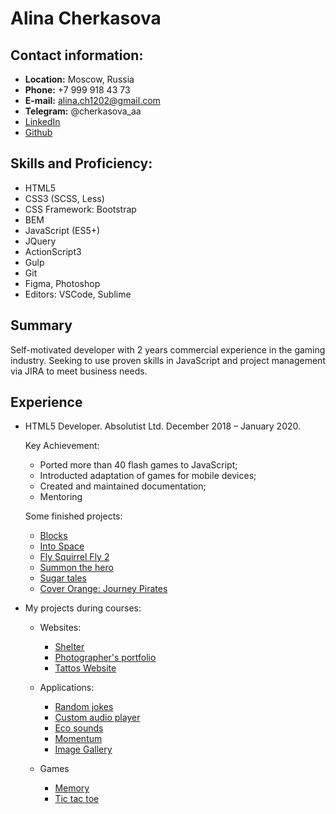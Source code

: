 # Alina Cherkasova

## Contact information:

- **Location:** Moscow, Russia
- **Phone:** +7 999 918 43 73
- **E-mail:** alina.ch1202@gmail.com
- **Telegram:** @cherkasova_aa
- [LinkedIn](https://www.linkedin.com/in/alinacherkasova/)
- [Github](https://github.com/cherkasovaa)

## Skills and Proficiency:

- HTML5
- CSS3 (SCSS, Less)
- CSS Framework: Bootstrap
- BEM
- JavaScript (ES5+)
- JQuery
- ActionScript3
- Gulp
- Git
- Figma, Photoshop
- Editors: VSCode, Sublime

## Summary

Self-motivated developer with 2 years commercial experience in the gaming industry. Seeking to use proven skills in JavaScript and project management via JIRA to meet business needs.

## Experience

- HTML5 Developer.
  Absolutist Ltd.
  December 2018 – January 2020.

  Key Achievement:

  - Ported more than 40 flash games to JavaScript;
  - Introducted adaptation of games for mobile devices;
  - Created and maintained documentation;
  - Mentoring

  Some finished projects:

  - [Blocks](https://wellgames.com/ru/free_online/blocks/)
  - [Into Space](https://wellgames.com/ru/free_online/into-space/)
  - [Fly Squirrel Fly 2](https://wellgames.com/ru/free_online/fly-squirrel-fly-2/)
  - [Summon the hero](https://wellgames.com/ru/free_online/summon-the-hero/)
  - [Sugar tales](https://wellgames.com/ru/free_online/sugar-tales/)
  - [Cover Orange: Journey Pirates](https://absolutist.com/online/cover-orange-journey-pirates/)

- My projects during courses:

  - Websites:

    - [Shelter](https://rolling-scopes-school.github.io/cherkasovaa-JSFE2022Q1/shelter/pages/main/)
    - [Photographer's portfolio](https://rolling-scopes-school.github.io/cherkasovaa-JSFEPRESCHOOL/portfolio/)
    - [Tattos Website](https://cherkasovaa.github.io/tattoo/)

  - Applications:

    - [Random jokes](https://rolling-scopes-school.github.io/cherkasovaa-JSFEPRESCHOOL/random-jokes/)
    - [Custom audio player](https://rolling-scopes-school.github.io/cherkasovaa-JSFEPRESCHOOL/audio-player/)
    - [Eco sounds](https://rolling-scopes-school.github.io/cherkasovaa-JSFEPRESCHOOL/eco-sounds)
    - [Momentum](https://rolling-scopes-school.github.io/cherkasovaa-JSFE2021Q3/momentum/)
    - [Image Gallery](https://rolling-scopes-school.github.io/cherkasovaa-JSFEPRESCHOOL/image-galery)

  - Games
    - [Memory](https://rolling-scopes-school.github.io/cherkasovaa-JSFEPRESCHOOL/memory-game/)
    - [Tic tac toe](https://rolling-scopes-school.github.io/cherkasovaa-JSFEPRESCHOOL/tic-tac-toe/)
